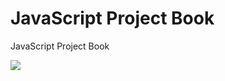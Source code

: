# JavaScript Project Book
JavaScript Project Book

<img src="https://user-images.githubusercontent.com/52479435/90325569-3a1a4c80-dfb8-11ea-9aed-13c931660e0c.jpg"><img>
